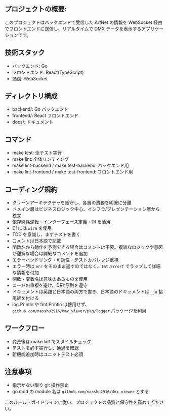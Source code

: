 ## プロジェクトの概要:

このプロジェクトはバックエンドで受信した ArtNet の情報を WebSocket 経由でフロントエンドに送信し、リアルタイムで DMX データを表示するアプリケーションです。

## 技術スタック
- バックエンド: Go
- フロントエンド: React(TypeScript)
- 通信: WebSocket

## ディレクトリ構成
- backend/: Go バックエンド
- frontend/: React フロントエンド
- docs/: ドキュメント

## コマンド
- make test: 全テスト実行
- make lint: 全体リンティング
- make lint-backend / make test-backend: バックエンド用
- make lint-frontend / make test-frontend: フロントエンド用

## コーディング規約
- クリーンアーキテクチャを厳守し、各層の責務を明確に分離
- ドメイン層はビジネスロジック中心、インフラ/プレゼンテーション層から独立
- 依存関係逆転・インターフェース定義・DI を活用
- DI には `wire` を使用
- TDD を意識し、まずテストを書く
- コメントは日本語で記載
- 関数名から動作を予測できる場合はコメントは不要。複雑なロジックや意図が難解な場合は詳細なコメントを追加
- エラーハンドリング・可読性・テストカバレッジ重視
- エラー時は `err` をそのまま返すのではなく、`fmt.Errorf` でラップして詳細な情報を付加
- 関数・変数名は意味のあるものを使用
- コードの重複を避け、DRY原則を遵守
- ドキュメントは英語と日本語の両方で書き、日本語のドキュメントは `_ja` 接尾辞を付ける
- log.Println や fmt.Println は使用せず、`github.com/nasshu2916/dmx_viewer/pkg/logger` パッケージを利用

## ワークフロー
- 変更後は make lint でスタイルチェック
- テストを必ず実行し、通過を確認
- 新機能追加時はユニットテスト必須

## 注意事項
- 指示がない限り git 操作禁止
- go.mod の module 名は `github.com/nasshu2916/dmx_viewer` とする

このルール・ガイドラインに従い、プロジェクトの品質と保守性を高めてください。

